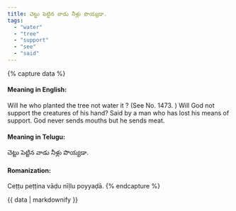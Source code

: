```yaml
---
title: చెట్టు పెట్టిన వాడు నీళ్లు పొయ్యడా.
tags:
  - "water"
  - "tree"
  - "support"
  - "see"
  - "said"
---
```


{% capture data %}
#### Meaning in English:
Will he who planted the tree not water it ?
(See No. 1473. )
Will God not support the creatures of his hand?
Said by a man who has lost his means of support.
God never sends mouths but he sends meat.

#### Meaning in Telugu:
చెట్టు పెట్టిన వాడు నీళ్లు పొయ్యడా.

#### Romanization:
Ceṭṭu peṭṭina vāḍu nīḷlu poyyaḍā.
{% endcapture %}

{{ data | markdownify }}

